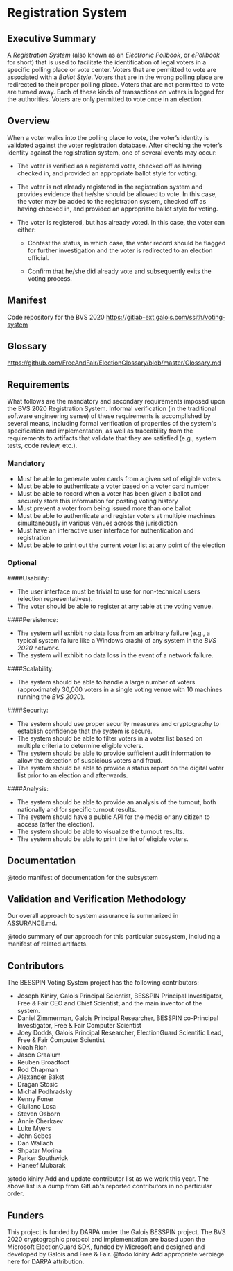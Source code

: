 # Registration System

## Executive Summary

A *Registration System* (also known as an *Electronic Pollbook*, or
*ePollbook* for short) that is used to facilitate the identification of
legal voters in a specific polling place or vote center.  Voters that
are permitted to vote are associated with a *Ballot Style*.  Voters that
are in the wrong polling place are redirected to their proper polling
place.  Voters that are not permitted to vote are turned away.  Each
of these kinds of transactions on voters is logged for the
authorities.  Voters are only permitted to vote once in an election.

## Overview

When a voter walks into the polling place to vote, the voter’s identity is 
validated against the voter registration database. After checking the voter’s 
identity against the registration system, one of several events may occur:

*  The voter is verified as a registered voter, checked off as having checked 
in, and provided an appropriate ballot style for voting.

*  The voter is not already registered in the registration system and provides 
evidence that he/she should be allowed to vote. In this case, the voter may be 
added to the registration system, checked off as having checked in, and provided
an appropriate ballot style for voting.

*  The voter is registered, but has already voted. In this case, the voter can 
either:

     *  Contest the status, in which case, the voter record should be flagged 
     for further investigation and the voter is redirected to an election 
     official.

     *  Confirm that he/she did already vote and subsequently exits the voting 
     process.

## Manifest

Code repository for the BVS 2020 https://gitlab-ext.galois.com/ssith/voting-system

## Glossary

https://github.com/FreeAndFair/ElectionGlossary/blob/master/Glossary.md

## Requirements

What follows are the mandatory and secondary requirements imposed upon the BVS 
2020 Registration System.  Informal verification (in the traditional software 
engineering sense) of these requirements is accomplished by several means, 
including formal verification of properties of the system's specification and 
implementation, as well as traceability from the requirements to artifacts that 
validate that they are satisfied (e.g., system tests, code review, etc.).

### Mandatory

* Must be able to generate voter cards from a given set of eligible voters
* Must be able to authenticate a voter based on a voter card number
* Must be able to record when a voter has been given a ballot and securely store
this information for posting voting history
* Must prevent a voter from being issued more than one ballot
* Must be able to authenticate and register voters at multiple machines 
simultaneously in various venues across the jurisdiction
* Must have an interactive user interface for authentication and registration
* Must be able to print out the current voter list at any point of the election

### Optional

####Usability:

* The user interface must be trivial to use for non-technical users (election 
representatives).
* The voter should be able to register at any table at the voting venue.

####Persistence:

* The system will exhibit no data loss from an arbitrary failure (e.g., a 
typical system failure like a Windows crash) of any system in the *BVS 2020* 
network.
* The system will exhibit no data loss in the event of a network failure.

####Scalability:

* The system should be able to handle a large number of voters (approximately 
30,000 voters in a single voting venue with 10 machines running the *BVS 2020*).

####Security:

* The system should use proper security measures and cryptography to establish 
confidence that the system is secure.
* The system should be able to filter voters in a voter list based on multiple 
criteria to determine eligible voters.
* The system should be able to provide sufficient audit information to allow the
detection of suspicious voters and fraud.
* The system should be able to provide a status report on the digital voter list
prior to an election and afterwards.

####Analysis:

* The system should be able to provide an analysis of the turnout, both 
nationally and for specific turnout results.
* The system should have a public API for the media or any citizen to access 
(after the election).
* The system should be able to visualize the turnout results.
* The system should be able to print the list of eligible voters.

## Documentation

@todo manifest of documentation for the subsystem

## Validation and Verification Methodology

Our overall approach to system assurance is summarized in
[ASSURANCE.md](../ASSURANCE.md).

@todo summary of our approach for this particular subsystem, including
a manifest of related artifacts.

## Contributors

The BESSPIN Voting System project has the following contributors:

*  Joseph Kiniry, Galois Principal Scientist, BESSPIN Principal Investigator, 
Free & Fair CEO and Chief Scientist, and the main inventor of the system.
*  Daniel Zimmerman, Galois Principal Researcher, BESSPIN co-Principal 
Investigator, Free & Fair Computer Scientist
*  Joey Dodds, Galois Principal Researcher, ElectionGuard Scientific Lead, Free
& Fair Computer Scientist
* Noah Rich
* Jason Graalum
* Reuben Broadfoot
* Rod Chapman
* Alexander Bakst
* Dragan Stosic
* Michal Podhradsky
* Kenny Foner
* Giuliano Losa
* Steven Osborn
* Annie Cherkaev
* Luke Myers
* John Sebes
* Dan Wallach
* Shpatar Morina
* Parker Southwick
* Haneef Mubarak

@todo kiniry Add and update contributor list as we work this year. The above 
list is a dump from GitLab's reported contributors in no particular order.

## Funders

This project is funded by DARPA under the Galois BESSPIN project. The BVS 2020 
cryptographic protocol and implementation are based upon the Microsoft 
ElectionGuard SDK, funded by Microsoft and designed and developed by Galois and 
Free & Fair.
@todo kiniry Add appropriate verbiage here for DARPA attribution.

